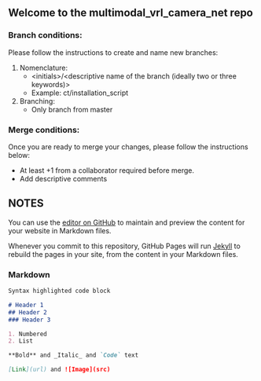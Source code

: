## Welcome to the multimodal_vrl_camera_net repo

### Branch conditions:
Please follow the instructions to create and name new branches:
1. Nomenclature:
   * \<initials\>/\<descriptive name of the branch (ideally two or three keywords)\>
   * Example: ct/installation_script
2. Branching:
   * Only branch from master
 

### Merge conditions: 
Once you are ready to merge your changes, please follow the instructions below:
* At least +1 from a collaborator required before merge.
* Add descriptive comments




## NOTES
You can use the [editor on GitHub](https://github.com/elmonkey/multimodal_vrl/edit/master/README.md) to maintain and preview the content for your website in Markdown files.

Whenever you commit to this repository, GitHub Pages will run [Jekyll](https://jekyllrb.com/) to rebuild the pages in your site, from the content in your Markdown files.

### Markdown
```markdown
Syntax highlighted code block

# Header 1
## Header 2
### Header 3

1. Numbered
2. List

**Bold** and _Italic_ and `Code` text

[Link](url) and ![Image](src)
```

